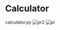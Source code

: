 # Calculator
calculator.py
![pr2](https://user-images.githubusercontent.com/109722029/180159635-e1ec3de4-add3-41a4-8c25-eda89084793b.jpg)
![pr](https://user-images.githubusercontent.com/109722029/180159587-3a401066-9363-42ef-be7f-f4c92a377b91.jpg)
